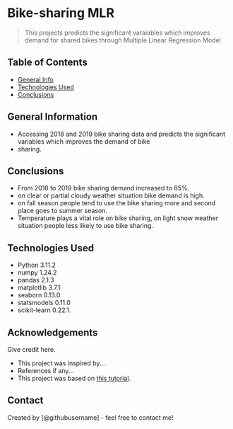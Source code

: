 # Bike-sharing MLR
> This projects predicts the significant varaiables which improves demand for shared bikes through
> Multiple Linear Regression Model


## Table of Contents
* [General Info](#general-information)
* [Technologies Used](#technologies-used)
* [Conclusions](#conclusions)


<!-- You can include any other section that is pertinent to your problem -->

## General Information
- Accessing 2018 and 2019 bike sharing data and predicts the significant variables which improves the demand of bike
- sharing.

<!-- You don't have to answer all the questions - just the ones relevant to your project. -->

## Conclusions
- From 2018 to 2019 bike sharing demand increased to 65%.
- on clear or partial cloudy weather situation bike demand is high.
- on fall season people tend to use the bike sharing more and second place goes to summer season.
- Temperature plays a vital role on bike sharing, on light snow weather situation people less likely to use bike sharing.

<!-- You don't have to answer all the questions - just the ones relevant to your project. -->


## Technologies Used
- Python 3.11.2
- numpy 1.24.2
- pandas 2.1.3
- matplotlib 3.7.1
- seaborn 0.13.0
- statsmodels 0.11.0
- scikit-learn 0.22.1.

<!-- As the libraries versions keep on changing, it is recommended to mention the version of library used in this project -->

## Acknowledgements
Give credit here.
- This project was inspired by...
- References if any...
- This project was based on [this tutorial](https://www.example.com).


## Contact
Created by [@githubusername] - feel free to contact me!


<!-- Optional -->
<!-- ## License -->
<!-- This project is open source and available under the [... License](). -->

<!-- You don't have to include all sections - just the one's relevant to your project -->
